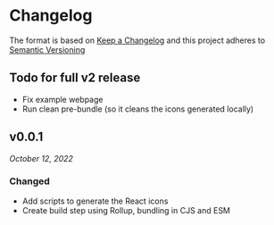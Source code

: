 # Changelog

The format is based on [Keep a Changelog](http://keepachangelog.com/en/1.0.0/)
and this project adheres to [Semantic Versioning](http://semver.org/spec/v2.0.0.html)

## Todo for full v2 release

- Fix example webpage
- Run clean pre-bundle (so it cleans the icons generated locally)

## v0.0.1

_October 12, 2022_

### Changed

- Add scripts to generate the React icons
- Create build step using Rollup, bundling in CJS and ESM
